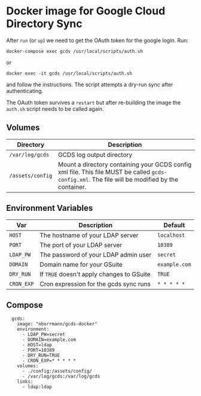 # Docker image for Google Cloud Directory Sync

After `run` (or `up`) we need to get the OAuth token for the google login. Run:
```
docker-compose exec gcds /usr/local/scripts/auth.sh
```
or
```
docker exec -it gcds /usr/local/scripts/auth.sh
```
and follow the instructions. The script attempts a dry-run sync after authenticating.

The OAuth token survives a `restart` but after re-building the image the `auth.sh` script needs to be called again. 

## Volumes

| Directory | Description |
|-----------|-------------|
| `/var/log/gcds` | GCDS log output directory |
| `/assets/config` | Mount a directory containing your GCDS config xml file. This file MUST be called `gcds-config.xml`. The file will be modified by the container. |

## Environment Variables

| Var | Description | Default |
|-----------|-------------|------------|
| `HOST` | The hostname of your LDAP server | `localhost` |
| `PORT` | The port of your LDAP server |`10389` |
| `LDAP_PW` | The password of your LDAP admin user | `secret` |
| `DOMAIN` | Domain name for your GSuite | `example.com` |
| `DRY_RUN` | If `TRUE` doesn't apply changes to GSuite | `TRUE` |
| `CRON_EXP` | Cron expression for the gcds sync runs | `* * * * *` |

## Compose

```
  gcds:
    image: "nborrmann/gcds-docker"
    environment:
      - LDAP_PW=secret
      - DOMAIN=example.com
      - HOST=ldap
      - PORT=10389
      - DRY_RUN=TRUE
      - CRON_EXP=* * * * *
    volumes:
      - ./config:/assets/config/
      - /var/log/gcds:/var/log/gcds
    links:
      - ldap:ldap
```
